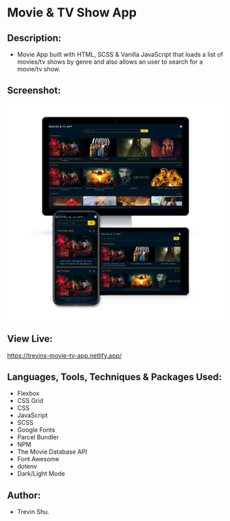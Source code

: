 # Movie & TV Show App

## Description:

- Movie App built with HTML, SCSS & Vanilla JavaScript that loads a list of movies/tv shows by genre and also allows an user to search for a movie/tv show.

## Screenshot:
![](src/img/project-mockup.png?raw=true)

## View Live:
https://trevins-movie-tv-app.netlify.app/

## Languages, Tools, Techniques & Packages Used:

- Flexbox
- CSS Grid
- CSS
- JavaScript
- SCSS
- Google Fonts
- Parcel Bundler
- NPM
- The Movie Database API
- Font Awesome
- dotenv 
- Dark/Light Mode

## Author:

- Trevin Shu.
